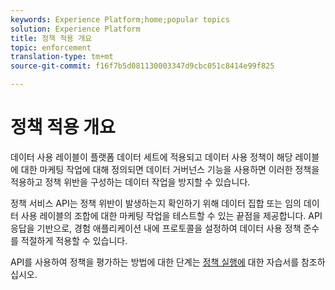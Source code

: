 ```yaml
---
keywords: Experience Platform;home;popular topics
solution: Experience Platform
title: 정책 적용 개요
topic: enforcement
translation-type: tm+mt
source-git-commit: f16f7b5d081130003347d9cbc051c8414e99f825

---
```



# 정책 적용 개요

데이터 사용 레이블이 플랫폼 데이터 세트에 적용되고 데이터 사용 정책이 해당 레이블에 대한 마케팅 작업에 대해 정의되면 데이터 거버넌스 기능을 사용하면 이러한 정책을 적용하고 정책 위반을 구성하는 데이터 작업을 방지할 수 있습니다.

정책 서비스 API는 정책 위반이 발생하는지 확인하기 위해 데이터 집합 또는 임의 데이터 사용 레이블의 조합에 대한 마케팅 작업을 테스트할 수 있는 끝점을 제공합니다. API 응답을 기반으로, 경험 애플리케이션 내에 프로토콜을 설정하여 데이터 사용 정책 준수를 적절하게 적용할 수 있습니다.

API를 사용하여 정책을 평가하는 방법에 대한 단계는 [정책 실행에](api-enforcement.md) 대한 자습서를 참조하십시오.
